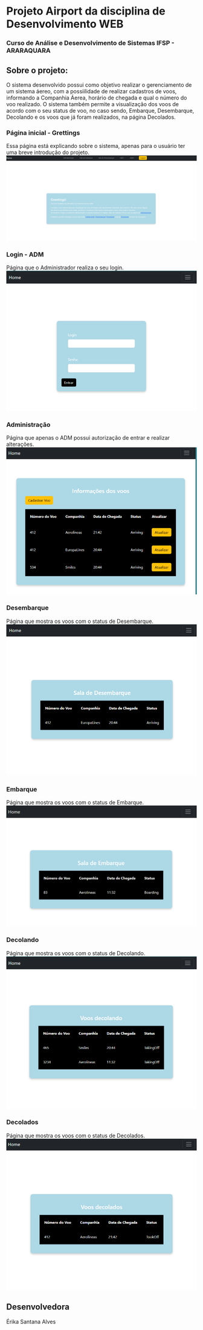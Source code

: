 # Projeto Airport da disciplina de Desenvolvimento WEB
### Curso de Análise e Desenvolvimento de Sistemas IFSP -  ARARAQUARA

## Sobre o projeto:
O sistema desenvolvido possui como objetivo realizar o gerenciamento de um sistema áereo, com a possiilidade de realizar cadastros de voos, informando a Companhia Áerea, horário de chegada e qual o número do voo realizado. O sistema também permite a visualização dos voos de acordo com o seu status de voo, no caso sendo, Embarque, Desembarque, Decolando e os voos que já foram realizados, na página Decolados.

### Página inicial - Grettings
Essa página está explicando sobre o sistema, apenas para o usuário ter uma breve introdução do projeto.
![Página inicial](imagens/Grettings.png)

### Login - ADM
Página que o Administrador realiza o seu login.
![Login](imagens/Login.png)

### Administração
Página que apenas o ADM possui autorização de entrar e realizar alterações.
![ADM](imagens/PagVoos.png)

### Desembarque 
Página que mostra os voos com o status de Desembarque.
![Desembarque](imagens/Desembarque.png)

### Embarque 
Página que mostra os voos com o status de Embarque.
![Desembarque](imagens/Embarque.png)

### Decolando 
Página que mostra os voos com o status de Decolando.
![Decolando](imagens/Decolando.png)

### Decolados 
Página que mostra os voos com o status de Decolados.
![Decolados](imagens/Decolados.png)

## Desenvolvedora
Érika Santana Alves
